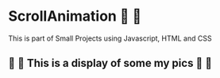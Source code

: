 # ScrollAnimation :cherry_blossom: :cherry_blossom: 

This is part of Small Projects using Javascript, HTML and CSS

## :rose: :rose: This is a display of some my pics :rose: :rose:

